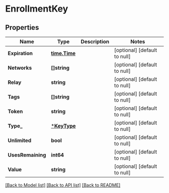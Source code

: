 # EnrollmentKey

## Properties
Name | Type | Description | Notes
------------ | ------------- | ------------- | -------------
**Expiration** | [**time.Time**](time.Time.md) |  | [optional] [default to null]
**Networks** | **[]string** |  | [optional] [default to null]
**Relay** | **string** |  | [optional] [default to null]
**Tags** | **[]string** |  | [optional] [default to null]
**Token** | **string** |  | [optional] [default to null]
**Type_** | [***KeyType**](KeyType.md) |  | [optional] [default to null]
**Unlimited** | **bool** |  | [optional] [default to null]
**UsesRemaining** | **int64** |  | [optional] [default to null]
**Value** | **string** |  | [optional] [default to null]

[[Back to Model list]](../README.md#documentation-for-models) [[Back to API list]](../README.md#documentation-for-api-endpoints) [[Back to README]](../README.md)


